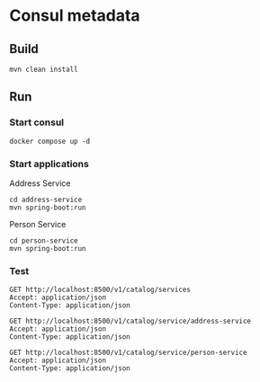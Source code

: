 # Consul metadata

## Build

```shell
mvn clean install
```

## Run

### Start consul

```shell
docker compose up -d
```

### Start applications

Address Service
```shell
cd address-service
mvn spring-boot:run
```

Person Service
```shell
cd person-service
mvn spring-boot:run
```

### Test

```http request
GET http://localhost:8500/v1/catalog/services
Accept: application/json
Content-Type: application/json
```

```http request
GET http://localhost:8500/v1/catalog/service/address-service
Accept: application/json
Content-Type: application/json
```

```http request
GET http://localhost:8500/v1/catalog/service/person-service
Accept: application/json
Content-Type: application/json
```
